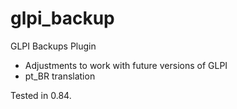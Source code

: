 glpi_backup
===========

GLPI Backups Plugin 

* Adjustments to work with future versions of GLPI 
* pt_BR translation

Tested in 0.84.
